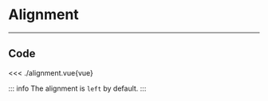 <script setup>
import Example from './alignment.vue'
</script>

# Alignment

---

<Example/>

## Code

<<< ./alignment.vue{vue}

::: info
The alignment is `left` by default.
:::
